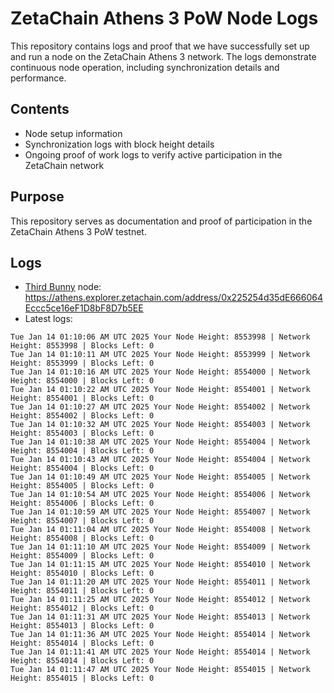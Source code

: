 # ZetaChain Athens 3 PoW Node Logs
This repository contains logs and proof that we have successfully set up and run a node on the ZetaChain Athens 3 network. The logs demonstrate continuous node operation, including synchronization details and performance.

## Contents
- Node setup information
- Synchronization logs with block height details
- Ongoing proof of work logs to verify active participation in the ZetaChain network

## Purpose
This repository serves as documentation and proof of participation in the ZetaChain Athens 3 PoW testnet.

## Logs

- [Third Bunny](https://thirdbunny.xyz/) node: https://athens.explorer.zetachain.com/address/0x225254d35dE666064Eccc5ce16eF1D8bF8D7b5EE
- Latest logs:
```
Tue Jan 14 01:10:06 AM UTC 2025 Your Node Height: 8553998 | Network Height: 8553998 | Blocks Left: 0
Tue Jan 14 01:10:11 AM UTC 2025 Your Node Height: 8553999 | Network Height: 8553999 | Blocks Left: 0
Tue Jan 14 01:10:16 AM UTC 2025 Your Node Height: 8554000 | Network Height: 8554000 | Blocks Left: 0
Tue Jan 14 01:10:22 AM UTC 2025 Your Node Height: 8554001 | Network Height: 8554001 | Blocks Left: 0
Tue Jan 14 01:10:27 AM UTC 2025 Your Node Height: 8554002 | Network Height: 8554002 | Blocks Left: 0
Tue Jan 14 01:10:32 AM UTC 2025 Your Node Height: 8554003 | Network Height: 8554003 | Blocks Left: 0
Tue Jan 14 01:10:38 AM UTC 2025 Your Node Height: 8554004 | Network Height: 8554004 | Blocks Left: 0
Tue Jan 14 01:10:43 AM UTC 2025 Your Node Height: 8554004 | Network Height: 8554004 | Blocks Left: 0
Tue Jan 14 01:10:49 AM UTC 2025 Your Node Height: 8554005 | Network Height: 8554005 | Blocks Left: 0
Tue Jan 14 01:10:54 AM UTC 2025 Your Node Height: 8554006 | Network Height: 8554006 | Blocks Left: 0
Tue Jan 14 01:10:59 AM UTC 2025 Your Node Height: 8554007 | Network Height: 8554007 | Blocks Left: 0
Tue Jan 14 01:11:04 AM UTC 2025 Your Node Height: 8554008 | Network Height: 8554008 | Blocks Left: 0
Tue Jan 14 01:11:10 AM UTC 2025 Your Node Height: 8554009 | Network Height: 8554009 | Blocks Left: 0
Tue Jan 14 01:11:15 AM UTC 2025 Your Node Height: 8554010 | Network Height: 8554010 | Blocks Left: 0
Tue Jan 14 01:11:20 AM UTC 2025 Your Node Height: 8554011 | Network Height: 8554011 | Blocks Left: 0
Tue Jan 14 01:11:25 AM UTC 2025 Your Node Height: 8554012 | Network Height: 8554012 | Blocks Left: 0
Tue Jan 14 01:11:31 AM UTC 2025 Your Node Height: 8554013 | Network Height: 8554013 | Blocks Left: 0
Tue Jan 14 01:11:36 AM UTC 2025 Your Node Height: 8554014 | Network Height: 8554014 | Blocks Left: 0
Tue Jan 14 01:11:41 AM UTC 2025 Your Node Height: 8554014 | Network Height: 8554014 | Blocks Left: 0
Tue Jan 14 01:11:47 AM UTC 2025 Your Node Height: 8554015 | Network Height: 8554015 | Blocks Left: 0
```
